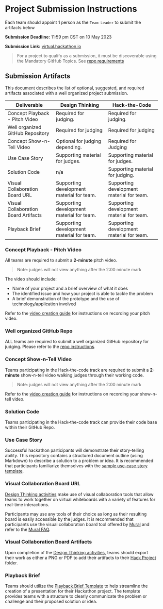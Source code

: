 # Project Submission Instructions

Each team should appoint 1 person as the `Team Leader` to submit the artifacts below

**Submission Deadline:** 11:59 pm CST on 10 May 2023

**Submission Link:** [virtual.hackathon.io](virtual.hackathon.io)

>For a project to qualify as a submission, it must be discoverable using the Mandatory GitHub Topics. See [repo requirements](./repo-requirements.md)

## Submission Artifacts
This document describes the list of optional, suggested, and required artifacts associated with a well organized project submission. 

| Deliverable | Design Thinking | Hack-the-Code
| --- | --- |--- |
| Concept Playback - Pitch Video|  Required for judging. | Required for judging. |
| Well organized GitHub Repository | Required for judging | Required for judging |
| Concept Show-n-Tell Video | Optional for judging depending. | Required for Judging |
| Use Case Story | Supporting material for judges. | Supporting material for judges. |
| Solution Code | n/a | Supporting material for judging. |
| Visual Collaboration Board URL | Supporting development material for team. | Supporting development material for team.
| Visual Collaboration Board Artifacts | Supporting development material for team. | Supporting development material for team.
| Playback Brief| Supporting development material for team. | Supporting development material for team.

### Concept Playback - Pitch Video
All teams are required to submit a **2-minute** pitch video. 
>Note: judges will not view anything after the 2:00 minute mark

The video should include:

* Name of your project and a brief overview of what it does
* The identified issue and how your project is able to tackle the problem
* A brief demonstration of the prototype and the use of technology/application involved 

Refer to the [video creation guide](./video-creation-guide.md) for instructions on recording your pitch video.

### Well organized GitHub Repo
ALL teams are required to submit a well organized GitHub repository for judging. Please refer to the [repo instructions](./repo-instructions.md).

### Concept Show-n-Tell Video 

Teams participating in the Hack-the-code track are required to submit a **2-minute** show-n-tell video walking judges through their working code. 
>Note: judges will not view anything after the 2:00 minute mark

Refer to the [video creation guide](./video-creation-guide.md) for instructions on recording your show-n-tell video.

### Solution Code

Teams participating in the Hack-the-code track can provide their code base within their GitHub Repo.

### Use Case Story
Successful hackathon participants will demonstrate their story-telling ability. This repository contains a structured document outline (using Markdown) to describe a solution to a problem or idea. It is recommended that participants familiarize themselves with the [sample use-case story template](../challenges/challenge1/usecase/story-template.md).

### Visual Collaboration Board URL
[Design Thinking activities](./design-thinking-artifacts.md) make use of visual collaboration tools that allow teams to work together on virtual whiteboards with a variety of features for real-time interactions. 

Participants may use any tools of their choice as long as their resulting board is easily accessible by the judges. It is recommended that participants use the visual collaboration board tool offered by [Mural](./mural/mural-instructions.md) and refer to the [Mural FAQ](./mural/mural-faq.md).

### Visual Collaboration Board Artifacts
Upon completion of the [Design Thinking activities](./design-thinking-artifacts.md), teams should export their work as either a PNG or PDF to add their artifacts to their [Hack Project](../hackproject/) folder.

### Playback Brief

Teams should utilize the [Playback Brief Template](../challenges/common/presentations/gaad-hackathon-playback-template.pptx) to help streamline the creation of a presentation for their Hackathon project. The template provides teams with a structure to clearly communicate the problem or challenge and their proposed solution or idea. 
